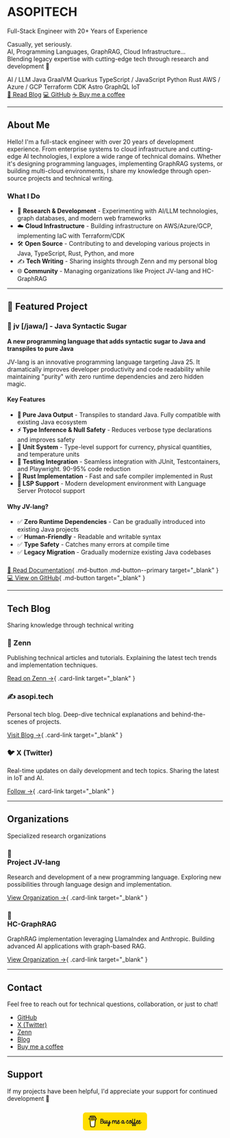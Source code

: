 <div class="hero" markdown>

# ASOPITECH

<p class="tagline">Full-Stack Engineer with 20+ Years of Experience</p>

<p class="description">
Casually, yet seriously.<br>
AI, Programming Languages, GraphRAG, Cloud Infrastructure…<br>
Blending legacy expertise with cutting-edge tech through research and development 🚀
</p>

<div class="tech-stack">
  <span class="tech-badge">AI / LLM</span>
  <span class="tech-badge">Java</span>
  <span class="tech-badge">GraalVM</span>
  <span class="tech-badge">Quarkus</span>
  <span class="tech-badge">TypeScript / JavaScript</span>
  <span class="tech-badge">Python</span>
  <span class="tech-badge">Rust</span>
  <span class="tech-badge">AWS / Azure / GCP</span>
  <span class="tech-badge">Terraform</span>
  <span class="tech-badge">CDK</span>
  <span class="tech-badge">Astro</span>
  <span class="tech-badge">GraphQL</span>
  <span class="tech-badge">IoT</span>
</div>

<div class="cta-buttons">
  <a href="https://zenn.dev/asopitech" class="btn-hero btn-primary" target="_blank">📝 Read Blog</a>
  <a href="https://github.com/asopitech" class="btn-hero btn-secondary" target="_blank">💻 GitHub</a>
  <a href="https://buymeacoffee.com/asopitechia" class="btn-hero btn-coffee" target="_blank">☕ Buy me a coffee</a>
</div>

</div>

---

<div class="content-section" markdown>

## About Me

Hello! I'm a full-stack engineer with over 20 years of development experience. From enterprise systems to cloud infrastructure and cutting-edge AI technologies, I explore a wide range of technical domains. Whether it's designing programming languages, implementing GraphRAG systems, or building multi-cloud environments, I share my knowledge through open-source projects and technical writing.

### What I Do

- 🔬 **Research & Development** - Experimenting with AI/LLM technologies, graph databases, and modern web frameworks
- ☁️ **Cloud Infrastructure** - Building infrastructure on AWS/Azure/GCP, implementing IaC with Terraform/CDK
- 🛠️ **Open Source** - Contributing to and developing various projects in Java, TypeScript, Rust, Python, and more
- ✍️ **Tech Writing** - Sharing insights through Zenn and my personal blog
- 🌐 **Community** - Managing organizations like Project JV-lang and HC-GraphRAG

</div>

---

<div class="content-section featured-project" markdown>

<h2 class="section-title">🌟 Featured Project</h2>

<div class="featured-card" markdown>

### <span class="featured-icon">💎</span> jv [/jawa/] - Java Syntactic Sugar

**A new programming language that adds syntactic sugar to Java and transpiles to pure Java**

JV-lang is an innovative programming language targeting Java 25. It dramatically improves developer productivity and code readability while maintaining "purity" with zero runtime dependencies and zero hidden magic.

#### Key Features

- **🎯 Pure Java Output** - Transpiles to standard Java. Fully compatible with existing Java ecosystem
- **⚡ Type Inference & Null Safety** - Reduces verbose type declarations and improves safety
- **📐 Unit System** - Type-level support for currency, physical quantities, and temperature units
- **🧪 Testing Integration** - Seamless integration with JUnit, Testcontainers, and Playwright. 90-95% code reduction
- **🦀 Rust Implementation** - Fast and safe compiler implemented in Rust
- **🔧 LSP Support** - Modern development environment with Language Server Protocol support

#### Why JV-lang?

- ✅ **Zero Runtime Dependencies** - Can be gradually introduced into existing Java projects
- ✅ **Human-Friendly** - Readable and writable syntax
- ✅ **Type Safety** - Catches many errors at compile time
- ✅ **Legacy Migration** - Gradually modernize existing Java codebases

<div style="margin-top: 1.5rem;">

[📖 Read Documentation](https://project-jvlang.github.io/){ .md-button .md-button--primary target="_blank" }
[💻 View on GitHub](https://github.com/project-jvlang){ .md-button target="_blank" }

</div>

</div>

</div>

---

<div class="content-section" markdown>

<h2 class="section-title">Tech Blog</h2>
<p class="section-subtitle">Sharing knowledge through technical writing</p>

<div class="blog-cards" markdown>

<div class="blog-card" markdown>

### <span class="blog-icon">📘</span> Zenn

Publishing technical articles and tutorials. Explaining the latest tech trends and implementation techniques.

[Read on Zenn →](https://zenn.dev/asopitech){ .card-link target="_blank" }
</div>

<div class="blog-card" markdown>

### <span class="blog-icon">✍️</span> asopi.tech

Personal tech blog. Deep-dive technical explanations and behind-the-scenes of projects.

[Visit Blog →](https://asopi.tech/){ .card-link target="_blank" }
</div>

<div class="blog-card" markdown>

### <span class="blog-icon">🐦</span> X (Twitter)

Real-time updates on daily development and tech topics. Sharing the latest in IoT and AI.

[Follow →](https://x.com/asopitech_iot){ .card-link target="_blank" }
</div>

</div>

</div>

---

<div class="content-section" markdown>

<h2 class="section-title">Organizations</h2>
<p class="section-subtitle">Specialized research organizations</p>

<div class="org-cards" markdown>

<div class="org-card" markdown>

### <div class="org-icon">💎</div> Project JV-lang

Research and development of a new programming language. Exploring new possibilities through language design and implementation.

[View Organization →](https://github.com/project-jvlang){ .card-link target="_blank" }
</div>

<div class="org-card" markdown>

### <div class="org-icon">🧠</div> HC-GraphRAG

GraphRAG implementation leveraging LlamaIndex and Anthropic. Building advanced AI applications with graph-based RAG.

[View Organization →](https://github.com/hc-graphrag){ .card-link target="_blank" }
</div>

</div>

</div>

---

<div class="content-section" markdown>

## Contact

Feel free to reach out for technical questions, collaboration, or just to chat!

- [GitHub](https://github.com/asopitech)
- [X (Twitter)](https://x.com/asopitech_iot)
- [Zenn](https://zenn.dev/asopitech)
- [Blog](https://asopi.tech/)
- [Buy me a coffee](https://buymeacoffee.com/asopitechia)

</div>

---

<div class="content-section" markdown>

## Support

If my projects have been helpful, I'd appreciate your support for continued development 🚀

<div style="text-align: center; margin-top: 1.5rem;">

<a href="https://buymeacoffee.com/asopitechia" target="_blank"><img src="/asset/yellow-button.png" alt="Buy Me A Coffee" width="150"></a>

</div>

</div>
